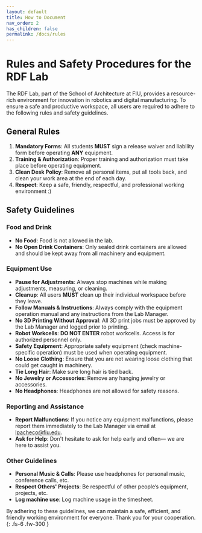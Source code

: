 ```yaml
---
layout: default
title: How to Document
nav_order: 2
has_children: false
permalink: /docs/rules
---
```

# Rules and Safety Procedures for the RDF Lab

The RDF Lab, part of the School of Architecture at FIU, provides a resource-rich environment for innovation in robotics and digital manufacturing. To ensure a safe and productive workspace, all users are required to adhere to the following rules and safety guidelines.

## General Rules

1. **Mandatory Forms**: All students **MUST** sign a release waiver and liability form before operating **ANY** equipment.
2. **Training & Authorization**: Proper training and authorization must take place before operating equipment.
3. **Clean Desk Policy**: Remove all personal items, put all tools back, and clean your work area at the end of each day.
4. **Respect**: Keep a safe, friendly, respectful, and professional working environment :)

## Safety Guidelines

### Food and Drink

- **No Food**: Food is not allowed in the lab.
- **No Open Drink Containers**: Only sealed drink containers are allowed and should be kept away from all machinery and equipment.

### Equipment Use

- **Pause for Adjustments**: Always stop machines while making adjustments, measuring, or cleaning.
- **Cleanup**: All users **MUST** clean up their individual workspace before they leave.
- **Follow Manuals & Instructions**: Always comply with the equipment operation manual and any instructions from the Lab Manager.
- **No 3D Printing Without Approval**: All 3D print jobs must be approved by the Lab Manager and logged prior to printing.
- **Robot Workcells**: **DO NOT ENTER** robot workcells. Access is for authorized personnel only.
- **Safety Equipment**: Appropriate safety equipment (check machine-specific operation) must be used when operating equipment.
- **No Loose Clothing**: Ensure that you are not wearing loose clothing that could get caught in machinery.
- **Tie Long Hair**: Make sure long hair is tied back.
- **No Jewelry or Accessories**: Remove any hanging jewelry or accessories.
- **No Headphones**: Headphones are not allowed for safety reasons.

### Reporting and Assistance

- **Report Malfunctions**: If you notice any equipment malfunctions, please report them immediately to the Lab Manager via email at [lpacheco@fiu.edu](mailto:lpacheco@fiu.edu).
- **Ask for Help**: Don't hesitate to ask for help early and often— we are here to assist you.

### Other Guidelines

- **Personal Music & Calls**: Please use headphones for personal music, conference calls, etc.
- **Respect Others' Projects**: Be respectful of other people’s equipment, projects, etc.
- **Log machine use**: Log machine usage in the timesheet.

By adhering to these guidelines, we can maintain a safe, efficient, and friendly working environment for everyone. Thank you for your cooperation.
{: .fs-6 .fw-300 }
